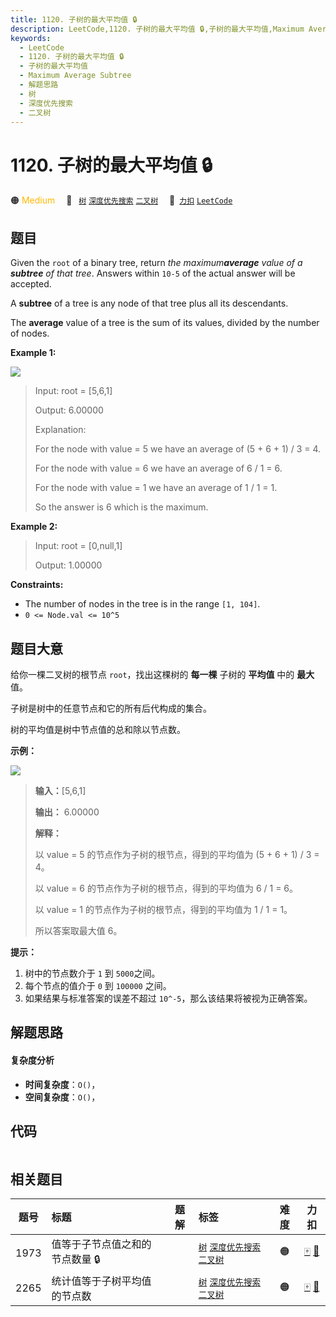 ```yaml
---
title: 1120. 子树的最大平均值 🔒
description: LeetCode,1120. 子树的最大平均值 🔒,子树的最大平均值,Maximum Average Subtree,解题思路,树,深度优先搜索,二叉树
keywords:
  - LeetCode
  - 1120. 子树的最大平均值 🔒
  - 子树的最大平均值
  - Maximum Average Subtree
  - 解题思路
  - 树
  - 深度优先搜索
  - 二叉树
---
```


# 1120. 子树的最大平均值 🔒

🟠 <font color=#ffb800>Medium</font>&emsp; 🔖&ensp; [`树`](/tag/tree.md) [`深度优先搜索`](/tag/depth-first-search.md) [`二叉树`](/tag/binary-tree.md)&emsp; 🔗&ensp;[`力扣`](https://leetcode.cn/problems/maximum-average-subtree) [`LeetCode`](https://leetcode.com/problems/maximum-average-subtree)

## 题目

Given the `root` of a binary tree, return _the maximum**average** value of a
**subtree** of that tree_. Answers within `10-5` of the actual answer will be
accepted.

A **subtree** of a tree is any node of that tree plus all its descendants.

The **average** value of a tree is the sum of its values, divided by the
number of nodes.



**Example 1:**

![](https://fastly.jsdelivr.net/gh/doocs/leetcode@main/solution/1100-1199/1120.Maximum%20Average%20Subtree/images/1308_example_1.png)

> Input: root = [5,6,1]
> 
> Output: 6.00000
> 
> Explanation: 
> 
> For the node with value = 5 we have an average of (5 + 6 + 1) / 3 = 4.
> 
> For the node with value = 6 we have an average of 6 / 1 = 6.
> 
> For the node with value = 1 we have an average of 1 / 1 = 1.
> 
> So the answer is 6 which is the maximum.

**Example 2:**

> Input: root = [0,null,1]
> 
> Output: 1.00000

**Constraints:**

  * The number of nodes in the tree is in the range `[1, 104]`.
  * `0 <= Node.val <= 10^5`


## 题目大意

给你一棵二叉树的根节点 `root`，找出这棵树的 **每一棵** 子树的 **平均值** 中的 **最大** 值。

子树是树中的任意节点和它的所有后代构成的集合。

树的平均值是树中节点值的总和除以节点数。



**示例：**

![](https://fastly.jsdelivr.net/gh/doocs/leetcode@main/solution/1100-1199/1120.Maximum%20Average%20Subtree/images/1308_example_1.png)

> 
> 
> 
> 
> 
> **输入：**[5,6,1]
> 
> **输出：** 6.00000
> 
> **解释：**
> 
> 以 value = 5 的节点作为子树的根节点，得到的平均值为 (5 + 6 + 1) / 3 = 4。
> 
> 以 value = 6 的节点作为子树的根节点，得到的平均值为 6 / 1 = 6。
> 
> 以 value = 1 的节点作为子树的根节点，得到的平均值为 1 / 1 = 1。
> 
> 所以答案取最大值 6。
> 
> 



**提示：**

  1. 树中的节点数介于 `1` 到 `5000`之间。
  2. 每个节点的值介于 `0` 到 `100000` 之间。
  3. 如果结果与标准答案的误差不超过 `10^-5`，那么该结果将被视为正确答案。


## 解题思路

#### 复杂度分析

- **时间复杂度**：`O()`，
- **空间复杂度**：`O()`，

## 代码

```javascript

```

## 相关题目

<!-- prettier-ignore -->
| 题号 | 标题 | 题解 | 标签 | 难度 | 力扣 |
| :------: | :------ | :------: | :------ | :------: | :------: |
| 1973 | 值等于子节点值之和的节点数量 🔒 |  |  [`树`](/tag/tree.md) [`深度优先搜索`](/tag/depth-first-search.md) [`二叉树`](/tag/binary-tree.md) | 🟠 | [🀄️](https://leetcode.cn/problems/count-nodes-equal-to-sum-of-descendants) [🔗](https://leetcode.com/problems/count-nodes-equal-to-sum-of-descendants) |
| 2265 | 统计值等于子树平均值的节点数 |  |  [`树`](/tag/tree.md) [`深度优先搜索`](/tag/depth-first-search.md) [`二叉树`](/tag/binary-tree.md) | 🟠 | [🀄️](https://leetcode.cn/problems/count-nodes-equal-to-average-of-subtree) [🔗](https://leetcode.com/problems/count-nodes-equal-to-average-of-subtree) |